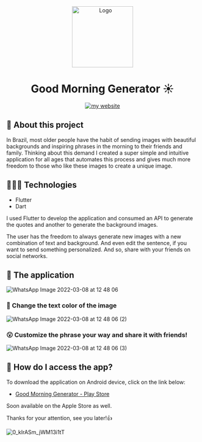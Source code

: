 <div align="center">
  <img src="https://user-images.githubusercontent.com/59785233/158893933-d3bec5c9-c3ef-4671-a56e-daefceba3359.png" alt="Logo" style="width: 10rem"  />
  <h1> Good Morning Generator ☀️</h1>
<a href="https://luizcamargo.dev" target="blank"><img src="https://img.shields.io/badge/Get%20to%20know%20me%20better-My%20Website-purple" alt="my website"/></a>
</div>


## 🚀 About this project

In Brazil, most older people have the habit of sending images with beautiful backgrounds and inspiring phrases in the morning to their friends and family.
Thinking about this demand I created a super simple and intuitive application for all ages that automates this process and gives much more freedom to those who like these images to create a unique image.

## 🧑🏻‍💻 Technologies 

<ul>
  <li> Flutter </li> 
  <li> Dart </li>
</ul>

I used Flutter to develop the application and consumed an API to generate the quotes and another to generate the background images.

The user has the freedom to always generate new images with a new combination of text and background. And even edit the sentence, if you want to send something personalized. And so, share with your friends on social networks.

## 📲 The application 

![WhatsApp Image 2022-03-08 at 12 48 06](https://user-images.githubusercontent.com/59785233/158894586-18091fa7-55b4-40f8-9b07-0cd2d4ec29ee.jpeg)

### 🎨 Change the text color of the image

![WhatsApp Image 2022-03-08 at 12 48 06 (2)](https://user-images.githubusercontent.com/59785233/158894699-594e946d-4dbc-4421-a063-aab5cab08c7a.jpeg)

### 😮 Customize the phrase your way and share it with friends!
![WhatsApp Image 2022-03-08 at 12 48 06 (3)](https://user-images.githubusercontent.com/59785233/158894921-f2b406cc-6155-43e7-af70-9d3d5a1931d7.jpeg)


## 🤔 How do I access the app?

To download the application on Android device, click on the link below:

- [Good Morning Generator - Play Store](https://play.google.com/store/apps/details?id=com.gerador.bom_dia)

Soon available on the Apple Store as well.

Thanks for your attention, see you later!👍

![0_kIrASm_jWM13i1tT](https://user-images.githubusercontent.com/59785233/158848140-54053c36-b11c-4afd-b96b-fe76f663ebb7.gif)



